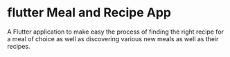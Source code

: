 # flutter Meal and Recipe App

A Flutter application to make easy the process of finding the right recipe for a meal of choice as well as discovering various new meals as well as their recipes.


